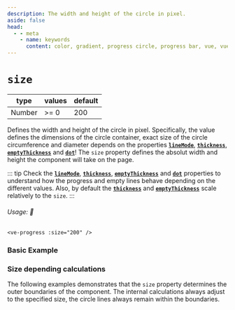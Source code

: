 ```yaml
---
description: The width and height of the circle in pixel.
aside: false
head:
  - - meta
    - name: keywords
      content: color, gradient, progress circle, progress bar, vue, vue3, vuejs, vue.js, conic gradient circle
---
```


# `size`

<Badge class="mt-2" type="success" text="Animated" />

| type   | values | default |
|--------|--------|---------|
| Number | >= 0   | 200     |

Defines the width and height of the circle in pixel. Specifically, the value defines the dimensions of the circle container,
exact size of the circle circumference and diameter depends on the properties **[`lineMode`](lineMode.md)**, **[`thickness`](thickness.md)**,
**[`emptyThickness`](emptyThickness.md)** and **[`dot`](./dot)**! The `size` property defines the absolut width and height the component
will take on the page.

::: tip
Check the **[`lineMode`](lineMode.md)**, **[`thickness`](thickness.md)**, **[`emptyThickness`](emptyThickness.md)** and
**[`dot`](dot.md)** properties to understand how the progress and empty lines behave depending on the different values. Also,
by default the **[`thickness`](thickness.md)** and **[`emptyThickness`](emptyThickness.md)** scale relatively to the `size`.
:::

###### Usage: 📜

```vue
<ve-progress :size="200" />
```

### Basic Example

<script setup>
  import SizeBasic from '../../.vitepress/theme/Guide/Size/SizeBasic.vue';
  import SizeDependencies from '../../.vitepress/theme/Guide/Size/SizeDependencies.vue';
</script>

<p>

<SizeBasic>
<template #code>

<<< @/.vitepress/theme/Guide/Size/Snippet1.vue{vue}

</template>
</SizeBasic>

</p>

### Size depending calculations

The following examples demonstrates that the `size` property determines the outer boundaries of the component.
The internal calculations always adjust to the specified size, the circle lines always remain within the boundaries.

<SizeDependencies/>


